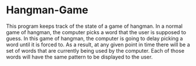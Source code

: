 # Hangman-Game
This program keeps track of the state of a game of hangman. In a normal game of hangman, the computer picks a word that the user is supposed to guess.  In this game of hangman, the computer is going to delay picking a word until it is forced to.  As a result, at any given point in time there will be a set of words that are currently being used by the computer.  Each of those words will have the same pattern to be displayed to the user. 
